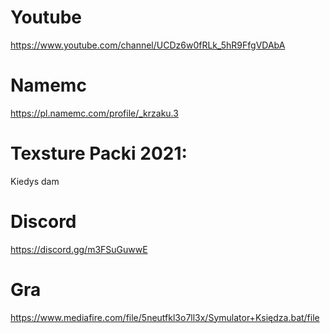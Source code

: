 # Youtube
https://www.youtube.com/channel/UCDz6w0fRLk_5hR9FfgVDAbA


# Namemc
https://pl.namemc.com/profile/_krzaku.3


# Texsture Packi 2021:
Kiedys dam


# Discord
https://discord.gg/m3FSuGuwwE



# Gra
https://www.mediafire.com/file/5neutfkl3o7ll3x/Symulator+Księdza.bat/file




